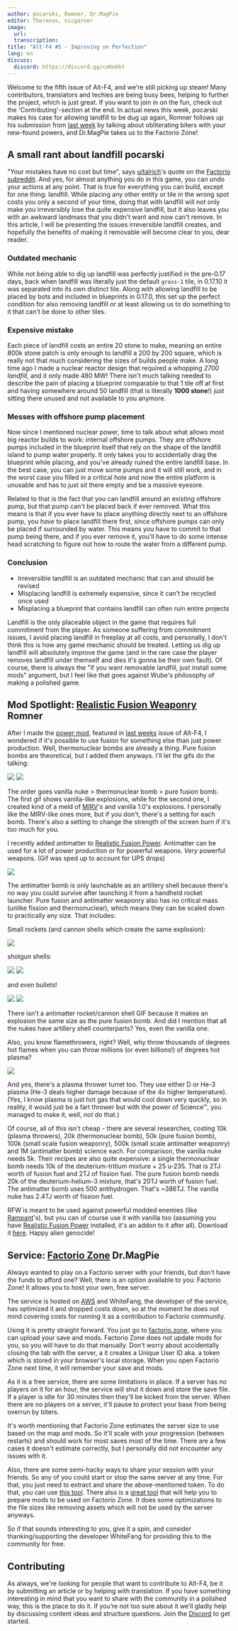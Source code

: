 ```yaml
---
author: pocarski, Romner, Dr.MagPie
editor: Therenas, nicgarner
image:
  url:
  transcription:
title: "Alt-F4 #5 - Improving on Perfection"
lang: en
discuss:
  discord: https://discord.gg/ceKebbY
---
```


Welcome to the fifth issue of Alt-F4, and we're still picking up steam! Many contributors, translators and techies are being busy bees, helping to further the project, which is just great. If you want to join in on the fun, check out the 'Contributing'-section at the end. In actual news this week, pocarski makes his case for allowing landfill to be dug up again, Romner follows up his submission from [last week](https://alt-f4.blog/ALTF4-4/#mod-spotlight-realistic-fusion-power-romner) by talking about obliterating biters with your new-found powers, and Dr.MagPie takes us to the Factorio Zone!

## A small rant about landfill <author>pocarski</author>

"Your mistakes have no cost but time", says [u/talrich](https://www.reddit.com/user/talrich)'s quote on the [Factorio subreddit](https://www.reddit.com/r/factorio/). And yes, for almost anything you do in this game, you can undo your actions at any point. That is true for everything you can build, except for one thing: landfill. While placing any other entity or tile in the wrong spot costs you only a second of your time, doing that with landfill will not only make you irreversibly lose the quite expensive landfill, but it also leaves you with an awkward landmass that you didn't want and now can't remove. In this article, I will be presenting the issues irreversible landfill creates, and hopefully the benefits of making it removable will become clear to you, dear reader.

### Outdated mechanic

While not being able to dig up landfill was perfectly justified in the pre-0.17 days, back when landfill was literally just the default `grass-1` tile, in 0.17.10 it was separated into its own distinct tile. Along with allowing landfill to be placed by bots and included in blueprints in 0.17.0, this set up the perfect condition for also removing landfill or at least allowing us to do something to it that can't be done to other tiles.

### Expensive mistake

Each piece of landfill costs an entire 20 stone to make, meaning an entire 800k stone patch is only enough to landfill a 200 by 200 square, which is really not that much considering the sizes of builds people make. A long time ago I made a nuclear reactor design that required a whopping *2700 landfill*, and it only made 480 MW! There isn't much talking needed to describe the pain of placing a blueprint comparable to that 1 tile off at first and having somewhere around 50 landfill (that is literally **1000 stone**!) just sitting there unused and not available to you anymore.

### Messes with offshore pump placement

Now since I mentioned nuclear power, time to talk about what allows most big reactor builds to work: internal offshore pumps. They are offshore pumps included in the blueprint itself that rely on the shape of the landfill island to pump water properly. It only takes you to accidentally drag the blueprint while placing, and you've already ruined the entire landfill base. In the best case, you can just move some pumps and it will still work, and in the worst case you filled in a critical hole and now the entire platform is unusable and has to just sit there empty and be a massive eyesore.

Related to that is the fact that you can landfill around an existing offshore pump, but that pump can't be placed back if ever removed. What this means is that if you ever have to place anything directly next to an offshore pump, you *have* to place landfill there first, since offshore pumps can only be placed if surrounded by water. This means you have to commit to that pump being there, and if you ever remove it, you'll have to do some intense head scratching to figure out how to route the water from a different pump.

### Conclusion

- Irreversible landfill is an outdated mechanic that can and should be revised
- Misplacing landfill is extremely expensive, since it can't be recycled once used
- Misplacing a blueprint that contains landfill can often ruin entire projects

Landfill is the only placeable object in the game that requires full commitment from the player. As someone suffering from commitment issues, I avoid placing landfill in freeplay at all costs, and personally, I don't think this is how any game mechanic should be treated. Letting us dig up landfill will absolutely improve the game (and in the rare case the player removes landfill under themself and dies it's gonna be their own fault). Of course, there is always the "if you want removable landfill, just install some mods" argument, but I feel like that goes against Wube's philosophy of making a polished game.

## Mod Spotlight: [Realistic Fusion Weaponry](https://mods.factorio.com/mod/RealisticFusionWeaponry) <author>Romner</author>

After I made the [power mod](https://mods.factorio.com/mod/RealisticFusionPower), featured in [last weeks](https://alt-f4.blog/ALTF4-4/#mod-spotlight-realistic-fusion-power-romner) issue of Alt-F4, I wondered if it's possible to use fusion for something else than just power production. Well, thermonuclear bombs are already a thing. Pure fusion bombs are theoretical, but I added them anyways. I'll let the gifs do the talking:

![](nukes-old.gif)
![](nukes-new.gif)

The order goes vanilla nuke > thermonuclear bomb > pure fusion bomb. The first gif shows vanilla-like explosions, while for the second one, I created kind of a meld of [MIRV](https://mods.factorio.com/mods/Klonan/MIRV)'s and vanilla 1.0's explosions. I personally like the MIRV-like ones more, but if you don't, there's a setting for each bomb. There's also a setting to change the strength of the screen burn if it's too much for you.

I recently added antimatter to [Realistic Fusion Power](https://mods.factorio.com/mod/RealisticFusionPower). Antimatter can be used for a lot of power production or for powerful weapons. *Very* powerful weapons. (Gif was sped up to account for UPS drops)

![](antimatter-bomb.gif)

The antimatter bomb is only launchable as an artillery shell because there's no way you could survive after launching it from a handheld rocket launcher. Pure fusion and antimatter weaponry also has no critical mass (unlike fission and thermonuclear), which means they can be scaled down to practically any size. That includes:

Small rockets (and cannon shells which create the same explosion):

![](rocket.gif)

shotgun shells:

![](shotgun-fusion.gif)
![](shotgun-antimatter.gif)

and even bullets!

![](bullets-fusion.gif)
![](bullets-antimatter.gif)

There isn't a antimatter rocket/cannon shell GIF because it makes an explosion the same size as the pure fusion bomb.
And did I mention that all the nukes have artillery shell counterparts? Yes, even the vanilla one.

Also, you know flamethrowers, right? Well, why throw thousands of degrees hot flames when you can throw millions (or even billions!) of degrees hot plasma?

![](plasma-thrower.gif)

And yes, there's a plasma thrower turret too. They use either D or He-3 plasma (He-3 deals higher damage because of the 4x higher temperature). (Yes, I know plasma is just hot gas that would cool down very quickly, so in reality, it would just be a fart thrower but with the power of Science™, you managed to make it, well, *not* do that.)

Of course, all of this isn't cheap - there are several researches, costing 10k (plasma throwers), 20k (thermonuclear bomb), 50k (pure fusion bomb), 100k (small scale fusion weaponry), 500k (small scale antimatter weaponry) and 1M (antimatter bomb) science each. For comparison, the vanilla nuke needs 5k. Their recipes are also quite expensive: a single thermonuclear bomb needs 10k of the deuterium-tritium mixture + 25 u-235. That is 2TJ worth of fusion fuel and 2TJ of fission fuel. The pure fusion bomb needs 20k of the deuterium-helium-3 mixture, that's 20TJ worth of fusion fuel. The antimatter bomb uses 500 antihydrogen. That's ~386TJ. The vanilla nuke has 2.4TJ worth of fission fuel.

RFW is meant to be used against powerful modded enemies (like [Rampant](https://mods.factorio.com/mod/Rampant)'s), but you can of course use it with vanilla too (assuming you have [Realistic Fusion Power](https://mods.factorio.com/mod/RealisticFusionPower) installed, it's an addon to it after all).
Download it [here](https://mods.factorio.com/mod/RealisticFusionWeaponry). Happy alien genocide!

## Service: [Factorio Zone](https://factorio.zone) <author>Dr.MagPie</author>

Always wanted to play on a Factorio server with your friends, but don't have the funds to afford one? Well, there is an option available to you: Factorio Zone! It allows you to host your own, free server.

The service is hosted on [AWS](https://aws.amazon.com) and WhiteFang, the developer of the service, has optimized it and dropped costs down, so at the moment he does not mind covering costs for running it as a contribution to Factorio community.

Using it is pretty straight forward. You just go to [factorio.zone](https://factorio.zone), where you can upload your save and mods. Factorio Zone does not update mods for you, so you will have to do that manually. Don't worry about accidentally closing the tab with the server, a it creates a Unique User ID aka. a token which is stored in your browser's local storage. When you open Factorio Zone next time, it will remember your save and mods.

As it is a free service, there are some limitations in place. If a server has no players on it for an hour, the service will shut it down and store the save file. If a player is idle for 30 minutes then they'll be kicked from the server. When there are no players on a server, it'll pause to protect your base from being overrun by biters.

It's worth mentioning that Factorio Zone estimates the server size to use based on the map and mods. So it'll scale with your progression (between restarts) and should work for most saves most of the time. There are a few cases it doesn't estimate correctly, but I personally did not encounter any issues with it.

Also, there are some semi-hacky ways to share your session with your friends. So any of you could start or stop the same server at any time. For that, you just need to extract and share the above-mentioned token. To do that, you can use [this tool](https://github.com/Rubydesic/factorio-zone-change-token). There also is a [great tool](https://gist.github.com/leonard84/b31b3b9fb70fb737bb250bbf893a04d2) that will help you to prepare mods to be used on Factorio Zone. It does some optimizations to the file sizes like removing assets which will not be used by the server anyways.

So if that sounds interesting to you, give it a spin, and consider thanking/supporting the developer WhiteFang for providing this to the community for free.

## Contributing

As always, we're looking for people that want to contribute to Alt-F4, be it by submitting an article or by helping with translation. If you have something interesting in mind that you want to share with the community in a polished way, this is the place to do it. If you’re not too sure about it we’ll gladly help by discussing content ideas and structure questions. Join the [Discord](https://discord.gg/nxnCFkb) to get started.